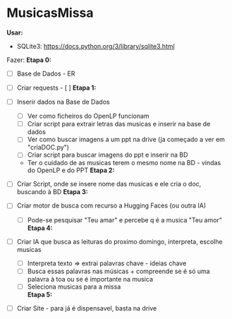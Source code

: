 # MusicasMissa

**Usar:**
- SQLite3: https://docs.python.org/3/library/sqlite3.html

Fazer:
**Etapa 0:**
- [ ] Base de Dados - ER
- [ ] Criar requests
      - [ ]
**Etapa 1:** 
- [ ] Inserir dados na Base de Dados
   - [ ] Ver como ficheiros do OpenLP funcionam
   - [ ] Criar script para extrair letras das musicas e inserir na base de dados
   - [ ] Ver como buscar imagens a um ppt na drive (ja começado a ver em "criaDOC.py")
   - [ ] Criar script para buscar imagens do ppt e inserir na BD
   - Ter o cuidado de as musicas terem o mesmo nome na BD - vindas do OpenLP e do PPT 
**Etapa 2:**
- [ ] Criar Script, onde se insere nome das musicas e ele cria o doc, buscando à BD
**Etapa 3:**
- [ ] Criar motor de busca com recurso a Hugging Faces (ou outra IA)
   - [ ] Pode-se pesquisar "Teu amar" e percebe q é a musica "Teu amor"
**Etapa 4:**
- [ ] Criar IA que busca as leituras do proximo domingo, interpreta, escolhe musicas
   - [ ] Interpreta texto => extrai palavras chave - ideias chave
   - [ ] Busca essas palavras nas músicas + compreende se é só uma palavra à toa ou se é importante na musica
   - [ ] Seleciona musicas para a missa  
**Etapa 5:**
- [ ] Criar Site - para já é dispensavel, basta na drive
      
